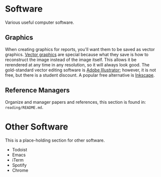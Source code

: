 # Software
Various useful computer software.

## Graphics
When creating graphics for reports, you'll want them to be saved as vector graphics. [Vector graphics](https://en.wikipedia.org/wiki/Vector_graphics) are special because what they save is how to reconstruct the image instead of the image itself. This allows it be rerendered at any time in any resolution, so it will always look good. The gold-standard vector editing software is [Adobe Illustrator](http://www.adobe.com/products/illustrator.html); however, it is not free, but there is a student discount. A popular free alternative is [Inkscape](https://inkscape.org/sk/release/0.48.3/).

## Reference Managers
Organize and manager papers and references, this section is found in: `reading/README.md`.

# Other Software
This is a place-holding section for other software.

 - Todoist
 - Emacs
 - iTerm
 - Spotify
 - Chrome
